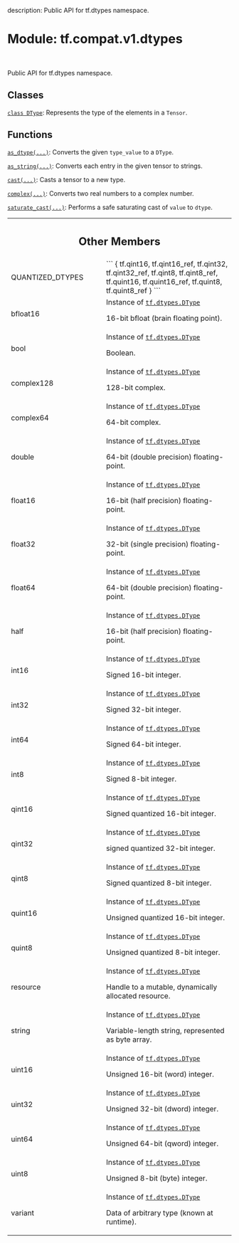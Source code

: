 description: Public API for tf.dtypes namespace.

<div itemscope itemtype="http://developers.google.com/ReferenceObject">
<meta itemprop="name" content="tf.compat.v1.dtypes" />
<meta itemprop="path" content="Stable" />
<meta itemprop="property" content="QUANTIZED_DTYPES"/>
<meta itemprop="property" content="bfloat16"/>
<meta itemprop="property" content="bool"/>
<meta itemprop="property" content="complex128"/>
<meta itemprop="property" content="complex64"/>
<meta itemprop="property" content="double"/>
<meta itemprop="property" content="float16"/>
<meta itemprop="property" content="float32"/>
<meta itemprop="property" content="float64"/>
<meta itemprop="property" content="half"/>
<meta itemprop="property" content="int16"/>
<meta itemprop="property" content="int32"/>
<meta itemprop="property" content="int64"/>
<meta itemprop="property" content="int8"/>
<meta itemprop="property" content="qint16"/>
<meta itemprop="property" content="qint32"/>
<meta itemprop="property" content="qint8"/>
<meta itemprop="property" content="quint16"/>
<meta itemprop="property" content="quint8"/>
<meta itemprop="property" content="resource"/>
<meta itemprop="property" content="string"/>
<meta itemprop="property" content="uint16"/>
<meta itemprop="property" content="uint32"/>
<meta itemprop="property" content="uint64"/>
<meta itemprop="property" content="uint8"/>
<meta itemprop="property" content="variant"/>
</div>

# Module: tf.compat.v1.dtypes

<!-- Insert buttons and diff -->

<table class="tfo-notebook-buttons tfo-api nocontent" align="left">

</table>



Public API for tf.dtypes namespace.



## Classes

[`class DType`](../../../tf/dtypes/DType.md): Represents the type of the elements in a `Tensor`.

## Functions

[`as_dtype(...)`](../../../tf/dtypes/as_dtype.md): Converts the given `type_value` to a `DType`.

[`as_string(...)`](../../../tf/strings/as_string.md): Converts each entry in the given tensor to strings.

[`cast(...)`](../../../tf/cast.md): Casts a tensor to a new type.

[`complex(...)`](../../../tf/dtypes/complex.md): Converts two real numbers to a complex number.

[`saturate_cast(...)`](../../../tf/dtypes/saturate_cast.md): Performs a safe saturating cast of `value` to `dtype`.



<!-- Tabular view -->
 <table class="responsive fixed orange">
<colgroup><col width="214px"><col></colgroup>
<tr><th colspan="2"><h2 class="add-link">Other Members</h2></th></tr>

<tr>
<td>
QUANTIZED_DTYPES<a id="QUANTIZED_DTYPES"></a>
</td>
<td>
```
{
 tf.qint16,
 tf.qint16_ref,
 tf.qint32,
 tf.qint32_ref,
 tf.qint8,
 tf.qint8_ref,
 tf.quint16,
 tf.quint16_ref,
 tf.quint8,
 tf.quint8_ref
}
```
</td>
</tr><tr>
<td>
bfloat16<a id="bfloat16"></a>
</td>
<td>
Instance of <a href="../../../tf/dtypes/DType.md"><code>tf.dtypes.DType</code></a>

16-bit bfloat (brain floating point).
</td>
</tr><tr>
<td>
bool<a id="bool"></a>
</td>
<td>
Instance of <a href="../../../tf/dtypes/DType.md"><code>tf.dtypes.DType</code></a>

Boolean.
</td>
</tr><tr>
<td>
complex128<a id="complex128"></a>
</td>
<td>
Instance of <a href="../../../tf/dtypes/DType.md"><code>tf.dtypes.DType</code></a>

128-bit complex.
</td>
</tr><tr>
<td>
complex64<a id="complex64"></a>
</td>
<td>
Instance of <a href="../../../tf/dtypes/DType.md"><code>tf.dtypes.DType</code></a>

64-bit complex.
</td>
</tr><tr>
<td>
double<a id="double"></a>
</td>
<td>
Instance of <a href="../../../tf/dtypes/DType.md"><code>tf.dtypes.DType</code></a>

64-bit (double precision) floating-point.
</td>
</tr><tr>
<td>
float16<a id="float16"></a>
</td>
<td>
Instance of <a href="../../../tf/dtypes/DType.md"><code>tf.dtypes.DType</code></a>

16-bit (half precision) floating-point.
</td>
</tr><tr>
<td>
float32<a id="float32"></a>
</td>
<td>
Instance of <a href="../../../tf/dtypes/DType.md"><code>tf.dtypes.DType</code></a>

32-bit (single precision) floating-point.
</td>
</tr><tr>
<td>
float64<a id="float64"></a>
</td>
<td>
Instance of <a href="../../../tf/dtypes/DType.md"><code>tf.dtypes.DType</code></a>

64-bit (double precision) floating-point.
</td>
</tr><tr>
<td>
half<a id="half"></a>
</td>
<td>
Instance of <a href="../../../tf/dtypes/DType.md"><code>tf.dtypes.DType</code></a>

16-bit (half precision) floating-point.
</td>
</tr><tr>
<td>
int16<a id="int16"></a>
</td>
<td>
Instance of <a href="../../../tf/dtypes/DType.md"><code>tf.dtypes.DType</code></a>

Signed 16-bit integer.
</td>
</tr><tr>
<td>
int32<a id="int32"></a>
</td>
<td>
Instance of <a href="../../../tf/dtypes/DType.md"><code>tf.dtypes.DType</code></a>

Signed 32-bit integer.
</td>
</tr><tr>
<td>
int64<a id="int64"></a>
</td>
<td>
Instance of <a href="../../../tf/dtypes/DType.md"><code>tf.dtypes.DType</code></a>

Signed 64-bit integer.
</td>
</tr><tr>
<td>
int8<a id="int8"></a>
</td>
<td>
Instance of <a href="../../../tf/dtypes/DType.md"><code>tf.dtypes.DType</code></a>

Signed 8-bit integer.
</td>
</tr><tr>
<td>
qint16<a id="qint16"></a>
</td>
<td>
Instance of <a href="../../../tf/dtypes/DType.md"><code>tf.dtypes.DType</code></a>

Signed quantized 16-bit integer.
</td>
</tr><tr>
<td>
qint32<a id="qint32"></a>
</td>
<td>
Instance of <a href="../../../tf/dtypes/DType.md"><code>tf.dtypes.DType</code></a>

signed quantized 32-bit integer.
</td>
</tr><tr>
<td>
qint8<a id="qint8"></a>
</td>
<td>
Instance of <a href="../../../tf/dtypes/DType.md"><code>tf.dtypes.DType</code></a>

Signed quantized 8-bit integer.
</td>
</tr><tr>
<td>
quint16<a id="quint16"></a>
</td>
<td>
Instance of <a href="../../../tf/dtypes/DType.md"><code>tf.dtypes.DType</code></a>

Unsigned quantized 16-bit integer.
</td>
</tr><tr>
<td>
quint8<a id="quint8"></a>
</td>
<td>
Instance of <a href="../../../tf/dtypes/DType.md"><code>tf.dtypes.DType</code></a>

Unsigned quantized 8-bit integer.
</td>
</tr><tr>
<td>
resource<a id="resource"></a>
</td>
<td>
Instance of <a href="../../../tf/dtypes/DType.md"><code>tf.dtypes.DType</code></a>

Handle to a mutable, dynamically allocated resource.
</td>
</tr><tr>
<td>
string<a id="string"></a>
</td>
<td>
Instance of <a href="../../../tf/dtypes/DType.md"><code>tf.dtypes.DType</code></a>

Variable-length string, represented as byte array.
</td>
</tr><tr>
<td>
uint16<a id="uint16"></a>
</td>
<td>
Instance of <a href="../../../tf/dtypes/DType.md"><code>tf.dtypes.DType</code></a>

Unsigned 16-bit (word) integer.
</td>
</tr><tr>
<td>
uint32<a id="uint32"></a>
</td>
<td>
Instance of <a href="../../../tf/dtypes/DType.md"><code>tf.dtypes.DType</code></a>

Unsigned 32-bit (dword) integer.
</td>
</tr><tr>
<td>
uint64<a id="uint64"></a>
</td>
<td>
Instance of <a href="../../../tf/dtypes/DType.md"><code>tf.dtypes.DType</code></a>

Unsigned 64-bit (qword) integer.
</td>
</tr><tr>
<td>
uint8<a id="uint8"></a>
</td>
<td>
Instance of <a href="../../../tf/dtypes/DType.md"><code>tf.dtypes.DType</code></a>

Unsigned 8-bit (byte) integer.
</td>
</tr><tr>
<td>
variant<a id="variant"></a>
</td>
<td>
Instance of <a href="../../../tf/dtypes/DType.md"><code>tf.dtypes.DType</code></a>

Data of arbitrary type (known at runtime).
</td>
</tr>
</table>

